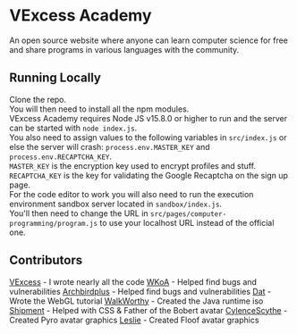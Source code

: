 # VExcess Academy
An open source website where anyone can learn computer science for free and share programs in various languages with the community.

## Running Locally
Clone the repo.  
You will then need to install all the npm modules.  
VExcess Academy requires Node JS v15.8.0 or higher to run and the server can be started with `node index.js`.  
You also need to assign values to the following variables in `src/index.js` or else the server will crash: `process.env.MASTER_KEY` and `process.env.RECAPTCHA_KEY`.  
`MASTER_KEY` is the encryption key used to encrypt profiles and stuff.  
`RECAPTCHA_KEY` is the key for validating the Google Recaptcha on the sign up page.  
For the code editor to work you will also need to run the execution environment sandbox server located in `sandbox/index.js`.  
You'll then need to change the URL in `src/pages/computer-programming/program.js` to use your localhost URL instead of the official one.  

## Contributors
[VExcess](https://github.com/vExcess) - I wrote nearly all the code
[WKoA](https://github.com/Reginald-Gillespie) - Helped find bugs and vulnerabilities
[Archbirdplus](https://github.com/archbirdplus) - Helped find bugs and vulnerabilities
[Dat](https://github.com/Dddatt) - Wrote the WebGL tutorial
[WalkWorthy](https://github.com/RandomLegoBrick) - Created the Java runtime iso
[Shipment](https://github.com/Shipment22) - Helped with CSS & Father of the Bobert avatar
[CylenceScythe](https://www.khanacademy.org/profile/SharleyBoo) - Created Pyro avatar graphics
[Leslie](https://www.khanacademy.org/profile/ForeverFrostine) - Created Floof avatar graphics

